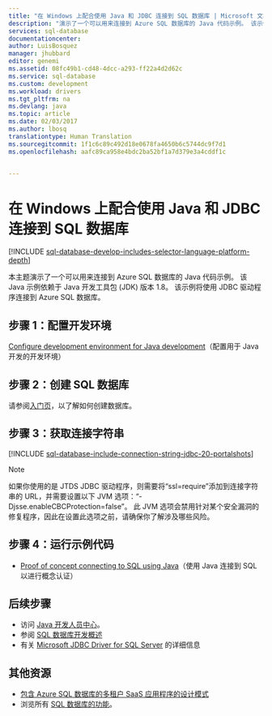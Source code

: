 ```yaml
---
title: "在 Windows 上配合使用 Java 和 JDBC 连接到 SQL 数据库 | Microsoft 文档"
description: "演示了一个可以用来连接到 Azure SQL 数据库的 Java 代码示例。 该示例使用 JDBC，并在 Windows 客户端计算机上运行。"
services: sql-database
documentationcenter: 
author: LuisBosquez
manager: jhubbard
editor: genemi
ms.assetid: 08fc49b1-cd48-4dcc-a293-ff22a4d2d62c
ms.service: sql-database
ms.custom: development
ms.workload: drivers
ms.tgt_pltfrm: na
ms.devlang: java
ms.topic: article
ms.date: 02/03/2017
ms.author: lbosq
translationtype: Human Translation
ms.sourcegitcommit: 1f1c6c89c492d18e0678fa4650b6c5744dc9f7d1
ms.openlocfilehash: aafc89ca958e4bdc2ba52bf1a7d379e3a4cddf1c


---
```

# <a name="connect-to-sql-database-by-using-java-with-jdbc-on-windows"></a>在 Windows 上配合使用 Java 和 JDBC 连接到 SQL 数据库
[!INCLUDE [sql-database-develop-includes-selector-language-platform-depth](../../includes/sql-database-develop-includes-selector-language-platform-depth.md)]

本主题演示了一个可以用来连接到 Azure SQL 数据库的 Java 代码示例。 该 Java 示例依赖于 Java 开发工具包 (JDK) 版本 1.8。 该示例将使用 JDBC 驱动程序连接到 Azure SQL 数据库。

## <a name="step-1--configure-development-environment"></a>步骤 1：配置开发环境
[Configure development environment for Java development](https://docs.microsoft.com/sql/connect/jdbc/step-1-configure-development-environment-for-java-development/)（配置用于 Java 开发的开发环境）

## <a name="step-2-create-a-sql-database"></a>步骤 2：创建 SQL 数据库
请参阅[入门页](sql-database-get-started.md)，以了解如何创建数据库。  

## <a name="step-3-get-connection-string"></a>步骤 3：获取连接字符串
[!INCLUDE [sql-database-include-connection-string-jdbc-20-portalshots](../../includes/sql-database-include-connection-string-jdbc-20-portalshots.md)]

> [!NOTE]
> 如果你使用的是 JTDS JDBC 驱动程序，则需要将“ssl=require”添加到连接字符串的 URL，并需要设置以下 JVM 选项：“-Djsse.enableCBCProtection=false”。 此 JVM 选项会禁用针对某个安全漏洞的修复程序，因此在设置此选项之前，请确保你了解涉及哪些风险。
> 
> 

## <a name="step-4-run-sample-code"></a>步骤 4：运行示例代码
* [Proof of concept connecting to SQL using Java](https://docs.microsoft.com/sql/connect/jdbc/step-3-proof-of-concept-connecting-to-sql-using-java/)（使用 Java 连接到 SQL 以进行概念认证）

## <a name="next-steps"></a>后续步骤
* 访问 [Java 开发人员中心](/develop/java/)。
* 参阅 [SQL 数据库开发概述](sql-database-develop-overview.md)
* 有关 [Microsoft JDBC Driver for SQL Server](https://docs.microsoft.com/sql/connect/jdbc/microsoft-jdbc-driver-for-sql-server/) 的详细信息

## <a name="additional-resources"></a>其他资源
* [包含 Azure SQL 数据库的多租户 SaaS 应用程序的设计模式](sql-database-design-patterns-multi-tenancy-saas-applications.md)
* 浏览所有 [SQL 数据库的功能](https://azure.microsoft.com/services/sql-database/)。




<!--HONumber=Feb17_HO1-->


